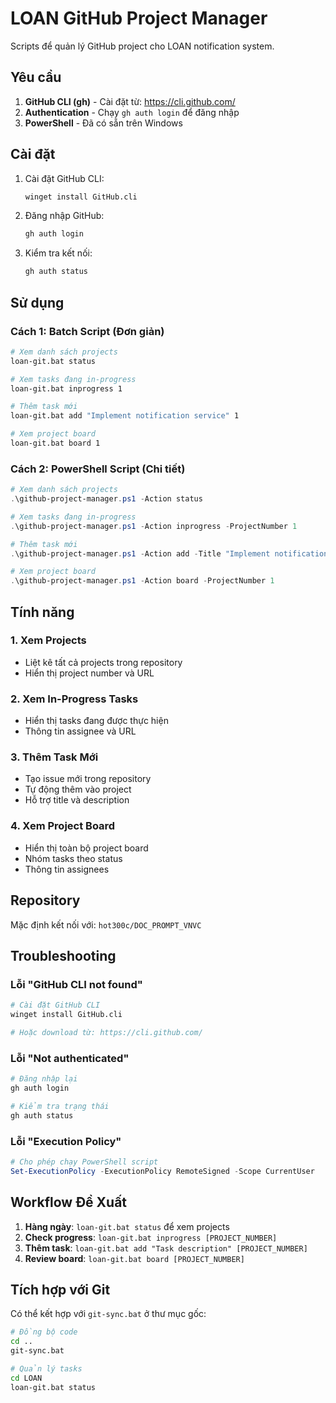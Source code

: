 # LOAN GitHub Project Manager

Scripts để quản lý GitHub project cho LOAN notification system.

## Yêu cầu

1. **GitHub CLI (gh)** - Cài đặt từ: https://cli.github.com/
2. **Authentication** - Chạy `gh auth login` để đăng nhập
3. **PowerShell** - Đã có sẵn trên Windows

## Cài đặt

1. Cài đặt GitHub CLI:
   ```bash
   winget install GitHub.cli
   ```

2. Đăng nhập GitHub:
   ```bash
   gh auth login
   ```

3. Kiểm tra kết nối:
   ```bash
   gh auth status
   ```

## Sử dụng

### Cách 1: Batch Script (Đơn giản)

```bash
# Xem danh sách projects
loan-git.bat status

# Xem tasks đang in-progress
loan-git.bat inprogress 1

# Thêm task mới
loan-git.bat add "Implement notification service" 1

# Xem project board
loan-git.bat board 1
```

### Cách 2: PowerShell Script (Chi tiết)

```powershell
# Xem danh sách projects
.\github-project-manager.ps1 -Action status

# Xem tasks đang in-progress
.\github-project-manager.ps1 -Action inprogress -ProjectNumber 1

# Thêm task mới
.\github-project-manager.ps1 -Action add -Title "Implement notification service" -ProjectNumber 1

# Xem project board
.\github-project-manager.ps1 -Action board -ProjectNumber 1
```

## Tính năng

### 1. Xem Projects
- Liệt kê tất cả projects trong repository
- Hiển thị project number và URL

### 2. Xem In-Progress Tasks
- Hiển thị tasks đang được thực hiện
- Thông tin assignee và URL

### 3. Thêm Task Mới
- Tạo issue mới trong repository
- Tự động thêm vào project
- Hỗ trợ title và description

### 4. Xem Project Board
- Hiển thị toàn bộ project board
- Nhóm tasks theo status
- Thông tin assignees

## Repository

Mặc định kết nối với: `hot300c/DOC_PROMPT_VNVC`

## Troubleshooting

### Lỗi "GitHub CLI not found"
```bash
# Cài đặt GitHub CLI
winget install GitHub.cli

# Hoặc download từ: https://cli.github.com/
```

### Lỗi "Not authenticated"
```bash
# Đăng nhập lại
gh auth login

# Kiểm tra trạng thái
gh auth status
```

### Lỗi "Execution Policy"
```powershell
# Cho phép chạy PowerShell script
Set-ExecutionPolicy -ExecutionPolicy RemoteSigned -Scope CurrentUser
```

## Workflow Đề Xuất

1. **Hàng ngày**: `loan-git.bat status` để xem projects
2. **Check progress**: `loan-git.bat inprogress [PROJECT_NUMBER]`
3. **Thêm task**: `loan-git.bat add "Task description" [PROJECT_NUMBER]`
4. **Review board**: `loan-git.bat board [PROJECT_NUMBER]`

## Tích hợp với Git

Có thể kết hợp với `git-sync.bat` ở thư mục gốc:

```bash
# Đồng bộ code
cd ..
git-sync.bat

# Quản lý tasks
cd LOAN
loan-git.bat status
```
